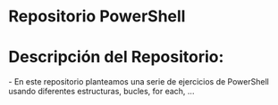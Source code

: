 ﻿# Repositorio PowerShell
 <h1>Descripción del Repositorio:</h1>
 <p>- En este repositorio planteamos una serie de ejercicios de PowerShell usando diferentes estructuras, bucles, for each, ...</p>
